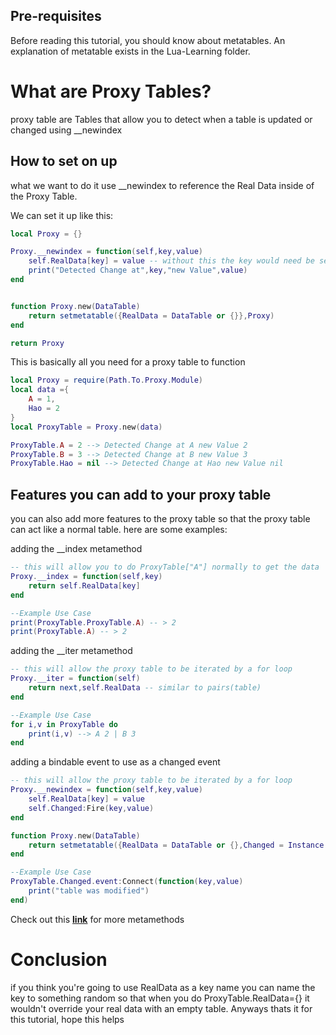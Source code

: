 ## Pre-requisites

Before reading this tutorial, you should know about metatables. An explanation of metatable exists in the Lua-Learning folder.

# What are Proxy Tables?
proxy table are Tables that allow you to detect when a table is updated or changed using __newindex

## How to set on up
what we want to do it use __newindex to reference the Real Data inside of the Proxy Table. 

We can set it up like this:

```lua
local Proxy = {}

Proxy.__newindex = function(self,key,value)
    self.RealData[key] = value -- without this the key would need be set to the new value
    print("Detected Change at",key,"new Value",value)
end


function Proxy.new(DataTable)
    return setmetatable({RealData = DataTable or {}},Proxy)
end

return Proxy
```

This is basically all you need for a proxy table to function 

```lua
local Proxy = require(Path.To.Proxy.Module)
local data ={
    A = 1,
    Hao = 2
}
local ProxyTable = Proxy.new(data)

ProxyTable.A = 2 --> Detected Change at A new Value 2
ProxyTable.B = 3 --> Detected Change at B new Value 3 
ProxyTable.Hao = nil --> Detected Change at Hao new Value nil
```
## Features you can add to your proxy table
you can also add more features to the proxy table so that the proxy table can act like a normal table. here are some examples:

adding the __index metamethod
```lua
-- this will allow you to do ProxyTable["A"] normally to get the data
Proxy.__index = function(self,key)
    return self.RealData[key]
end

--Example Use Case
print(ProxyTable.ProxyTable.A) -- > 2
print(ProxyTable.A) -- > 2
```

adding the __iter metamethod
```lua
-- this will allow the proxy table to be iterated by a for loop 
Proxy.__iter = function(self)
    return next,self.RealData -- similar to pairs(table)
end

--Example Use Case
for i,v in ProxyTable do
    print(i,v) --> A 2 | B 3     
end
```
adding a bindable event to use as a changed event
```lua
-- this will allow the proxy table to be iterated by a for loop 
Proxy.__newindex = function(self,key,value)
    self.RealData[key] = value
    self.Changed:Fire(key,value)
end

function Proxy.new(DataTable)
    return setmetatable({RealData = DataTable or {},Changed = Instance.new("BindableEvent")},Proxy)
end

--Example Use Case
ProxyTable.Changed.event:Connect(function(key,value)
    print("table was modified")
end)
```
Check out this [**link**](https://create.roblox.com/docs/scripting/luau/metatables) for more metamethods

# Conclusion 
if you think you're going to use RealData as a key name you can name the key to something random so that when you do ProxyTable.RealData={} it wouldn't override your real data with an empty table. Anyways thats it for this tutorial, hope this helps 